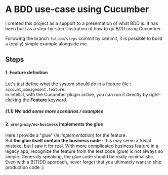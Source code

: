 # A BDD use-case using Cucumber

I created this project as a support to a presentation of what BDD is.
It has been built as a step-by-step illustration of how to go BDD using Cucumber.

Following the branch `follow/steps` commit by commit, it is possible to build a (really) simple example
alongside me.


## Steps

#### 1. Feature definition

Let's just define what the system should do in a feature file : `account_management.feature`.  
In IntelliJ, with the Cucumber plugin active, you can run it directly by right-clicking the **Feature** keyword.

##### (1.1) We add some more scenarios / examples  

#### 2. `wrong-way/no-business` Implements the glue

Here I provide a "glue" (*ie implementation*) for the feature.  
But **the glue itself contain the business code** : this may seem a trivial mistake, but I saw it for real.
With more complicated business feature in a legacy app, recognize the feature from the test code (glue) is not always
so simple. Generally speaking, the glue code should be really minimalistic.  
Even with a B(T)DD approach, never forget that you ultimately want to ship production code :)